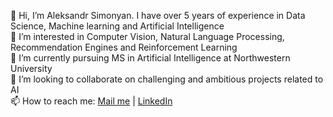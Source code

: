   
👋 Hi, I’m Aleksandr Simonyan. I have over 5 years of experience in Data Science, Machine learning and Artificial Intelligence                             
👀 I’m interested in Computer Vision, Natural Language Processing, Recommendation Engines and Reinforcement Learning                                             
🌱 I’m currently pursuing MS in Artificial Intelligence at Northwestern University                                                                      
💞️ I’m looking to collaborate on challenging and ambitious projects related to AI                                                                           
📫 How to reach me: [Mail me](aleksandrsimonyan1996@gmail.com) | [LinkedIn](https://www.linkedin.com/in/aleksandr-simonyan/)                               



<!--
**AleksandrSim/AleksandrSim** is a ✨ _special_ ✨ repository because its `README.md` (this file) appears on your GitHub profile.

